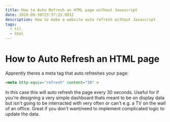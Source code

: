 ```yaml
---
title: How to Auto Refresh an HTML page without Javascript
date: 2020-09-30T23:37:22.091Z
description: How to make a website auto refresh without Javascript
tags:
  - til
  - html
---
```

# How to Auto Refresh an HTML page

Apprently theres a meta tag that auto refreshes your page:
```html
<meta http-equiv="refresh" content="30" >
```
In this case this will auto refresh the page every 30 seconds. Useful for if you're designing a very simple dashboard thats meant to be on display data but isn't going to be interracted with very often or can't e.g. a TV on the wall of an office. Great if you don't want/need to implement complicated logic to update the data.
